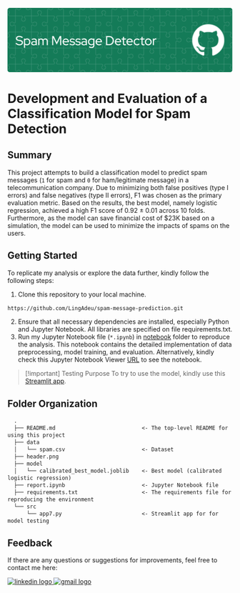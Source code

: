 ![header here](header.png)

# Development and Evaluation of a Classification Model for Spam Detection

## Summary
This project attempts to build a classification model to predict spam messages (`1` for spam and `0` for ham/legitimate message) in a telecommunication company. Due to minimizing both false positives (type I errors) and false negatives (type II errors), F1 was chosen as the primary evaluation metric. Based on the results, the best model, namely logistic regression, achieved a high F1 score of 0.92 $\pm$ 0.01 across 10 folds. Furthermore, as the model can save financial cost of \$23K based on a simulation, the model can be used to minimize the impacts of spams on the users.

## Getting Started
To replicate my analysis or explore the data further, kindly follow the following steps:
1. Clone this repository to your local machine.
```bash
https://github.com/LingAdeu/spam-message-prediction.git
```
2. Ensure that all necessary dependencies are installed, especially Python and Jupyter Notebook. All libraries are specified on file requirements.txt.
3. Run my Jupyter Notebook file (`*.ipynb`) in [notebook](https://github.com/LingAdeu/spam-message-prediction/blob/main/report.ipynb) folder to reproduce the analysis. This notebook contains the detailed implementation of data preprocessing, model training, and evaluation. Alternatively, kindly check this Jupyter Notebook Viewer [URL](https://nbviewer.org/github/LingAdeu/spam-message-prediction/blob/main/report.ipynb) to see the notebook.
>[!important] Testing Purpose
> To try to use the model, kindly use this [Streamlit app](https://spam-prediction.streamlit.app).

## Folder Organization
```
  .
  ├── README.md                           <- The top-level README for using this project
  ├── data
  │   └── spam.csv                        <- Dataset
  ├── header.png
  ├── model
  │   └── calibrated_best_model.joblib    <- Best model (calibrated logistic regression)
  ├── report.ipynb                        <- Jupyter Notebook file
  ├── requirements.txt                    <- The requirements file for reproducing the environment
  └── src
      └── app7.py                         <- Streamlit app for for model testing
```

## Feedback
If there are any questions or suggestions for improvements, feel free to contact me here:

<a href="https://www.linkedin.com/in/adelia-januarto/" target="_blank">
    <img src="https://raw.githubusercontent.com/maurodesouza/profile-readme-generator/master/src/assets/icons/social/linkedin/default.svg" width="52" height="40" alt="linkedin logo"/>
  </a>
<a href="mailto:januartoadelia@gmail.com" target="_blank">
    <img src="https://raw.githubusercontent.com/maurodesouza/profile-readme-generator/master/src/assets/icons/social/gmail/default.svg"  width="52" height="40" alt="gmail logo"/>
  </a>
